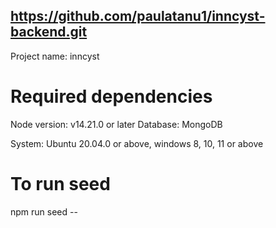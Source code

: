 ## https://github.com/paulatanu1/inncyst-backend.git

Project name: inncyst

# Required dependencies
Node version: v14.21.0 or later
Database: MongoDB

System: Ubuntu 20.04.0 or above, windows 8, 10, 11 or above



# To run seed
npm run seed -- <classname>
